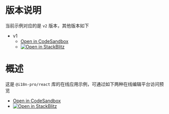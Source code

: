 
# 版本说明
当前示例对应的是 `v2` 版本，其他版本如下
* v1
   * [Open in CodeSandbox](https://codesandbox.io/p/github/i18n-pro/react-demo/v1?file=README_zh-CN.md)
   * [![Open in StackBlitz](https://developer.stackblitz.com/img/open_in_stackblitz_small.svg "Open in StackBlitz")](https://stackblitz.com/github/i18n-pro/react-demo/tree/v1?file=README_zh-CN.md)

# 概述
这是 `@i18n-pro/react` 库的在线应用示例，可通过如下两种在线编辑平台访问预览
* [Open in CodeSandbox](https://codesandbox.io/p/github/i18n-pro/react-demo/main?file=README_zh-CN.md)
* [![Open in StackBlitz](https://developer.stackblitz.com/img/open_in_stackblitz_small.svg "Open in StackBlitz")](https://stackblitz.com/github/i18n-pro/react-demo?file=README_zh-CN.md)

